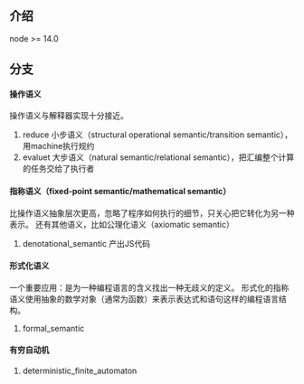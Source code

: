 ## 介绍
node >= 14.0

## 分支
#### 操作语义
操作语义与解释器实现十分接近。

1. reduce 小步语义（structural operational semantic/transition semantic），用machine执行规约
2. evaluet 大步语义（natural semantic/relational semantic），把汇编整个计算的任务交给了执行者

#### 指称语义（fixed-point semantic/mathematical semantic）
比操作语义抽象层次更高，忽略了程序如何执行的细节，只关心把它转化为另一种表示。
还有其他语义，比如公理化语义（axiomatic semantic）

1. denotational_semantic 产出JS代码

#### 形式化语义
一个重要应用：是为一种编程语言的含义找出一种无歧义的定义。
形式化的指称语义使用抽象的数学对象（通常为函数）来表示表达式和语句这样的编程语言结构。

1. formal_semantic 

#### 有穷自动机

1. deterministic_finite_automaton
